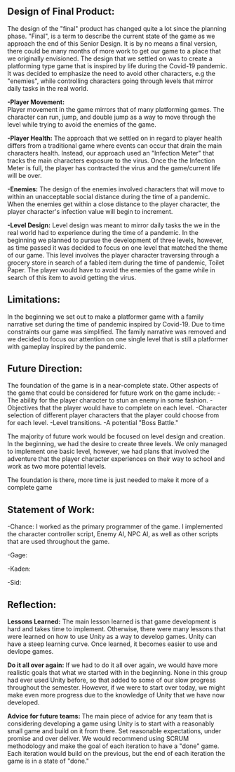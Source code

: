 Design of Final Product:
---------------------------------
The design of the "final" product has changed quite a lot since the planning phase. "Final", is a term to describe
the current state of the game as we approach the end of this Senior Design. It is by no means a final version, there could
be many months of more work to get our game to a place that we originally envisioned. The design that we settled on 
was to create a platforming type game that is inspired by life during the Covid-19 pandemic. It was decided to emphasize the need
to avoid other characters, e.g the "enemies", while controlling characters going through levels that mirror daily tasks in the 
real world.

**-Player Movement:**	
	Player movement in the game mirrors that of many platforming games. The character can run, jump, and 
double jump as a way to move through the level while trying to avoid the enemies of the game.

**-Player Health:**
	The approach that we settled on in regard to player health differs from a traditional game
where events can occur that drain the main characters health. Instead, our approach used an "Infection Meter" 
that tracks the main characters exposure to the virus. Once the the Infection Meter is full, the player has contracted
the virus and the game/current life will be over.

**-Enemies:**
	The design of the enemies involved characters that will move to within an unacceptable social distance
during the time of a pandemic. When the enemies get within a close distance to the player character, the player character's
infection value will begin to increment.

**-Level Design:**
	Level design was meant to mirror daily tasks the we in the real world had to experience during the time of a pandemic.
In the beginning we planned to pursue the development of three levels, however, as time passed it was decided to focus on one
level that matched the theme of our game.  This level involves the player character traversing through a grocery store in search
of a fabled item during the time of pandemic, Toilet Paper. The player would have to avoid the enemies of the game while in 
search of this item to avoid getting the virus.

Limitations:
-------------------
In the beginning we set out to make a platformer game with a family narrative set during the time of pandemic inspired by Covid-19. Due to time constraints our game was simplified. The family narrative was removed and we decided to focus our attention on one single level that is still a platformer with gameplay inspired by the pandemic.

Future Direction:
-------------------
The foundation of the game is in a near-complete state. Other aspects of the game that could be considered
for future work on the game include:
-The ability for the player character to stun an enemy in some fashion.
-Objectives that the player would have to complete on each level. 
-Character selection of different player characters that the player could choose from for each level.
-Level transitions.
-A potential "Boss Battle."

The majority of future work would be focused on level design and creation. In the beginning, we had the desire to create
three levels. We only managed to implement one basic level, however, we had plans that involved the adventure 
that the player character experiences on their way to school and work as two more potential levels.

The foundation is there, more time is just needed to make it more of a complete game	
	 
Statement of Work:
---------------------
-Chance:
	I worked as the primary programmer of the game. I implemented the character controller script, 
Enemy AI, NPC AI, as well as other scripts that are used throughout the game.

-Gage:

-Kaden:

-Sid:


Reflection:
--------------
**Lessons Learned:**
	The main lesson learned is that game development is hard and takes time to implement. Otherwise, 
there were many lessons that were learned on how to use Unity as a way to develop games. Unity 
can have a steep learning curve. Once learned, it becomes easier to use and devlope games.

**Do it all over again:**
	If we had to do it all over again, we would have more realistic goals that what we started with in the beginning.
None in this group had ever used Unity before, so that added to some of our slow progress throughout the semester.
However, if we were to start over today, we might make even more progress due to the knowledge of Unity 
that we have now developed. 

**Advice for future teams:**
	The main piece of advice for any team that is considering developing a game using Unity is to start 
with a reasonably small game and build on it from there. Set reasonable expectations, under
promise and over deliver.  We would recommend using SCRUM methodology and make the goal
of each iteration to have a "done" game.  Each iteration would build on the previous, but the end of each iteration
the game is in a state of "done."


